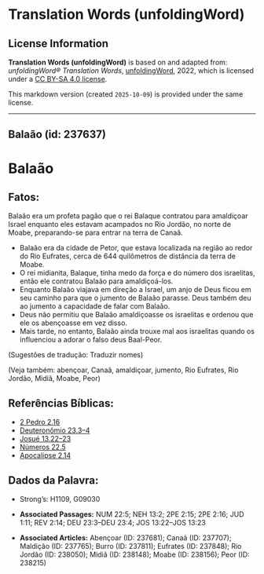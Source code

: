 # Translation Words (unfoldingWord)

## License Information

**Translation Words (unfoldingWord)** is based on and adapted from: _unfoldingWord® Translation Words_, [unfoldingWord](https://unfoldingword.org/utw), 2022, which is licensed under a [CC BY-SA 4.0 license](https://creativecommons.org/licenses/by-sa/4.0/legalcode.en).

This markdown version (created `2025-10-09`) is provided under the same license.



--------------------------------

## Balaão (id: 237637)

Balaão
======

Fatos:
------

Balaão era um profeta pagão que o rei Balaque contratou para amaldiçoar Israel enquanto eles estavam acampados no Rio Jordão, no norte de Moabe, preparando\-se para entrar na terra de Canaã.

* Balaão era da cidade de Petor, que estava localizada na região ao redor do Rio Eufrates, cerca de 644 quilômetros de distância da terra de Moabe.
* O rei midianita, Balaque, tinha medo da força e do número dos israelitas, então ele contratou Balaão para amaldiçoá\-los.
* Enquanto Balaão viajava em direção a Israel, um anjo de Deus ficou em seu caminho para que o jumento de Balaão parasse. Deus também deu ao jumento a capacidade de falar com Balaão.
* Deus não permitiu que Balaão amaldiçoasse os israelitas e ordenou que ele os abençoasse em vez disso.
* Mais tarde, no entanto, Balaão ainda trouxe mal aos israelitas quando os influenciou a adorar o falso deus Baal\-Peor.

(Sugestões de tradução: Traduzir nomes)

(Veja também: abençoar, Canaã, amaldiçoar, jumento, Rio Eufrates, Rio Jordão, Midiã, Moabe, Peor)

Referências Bíblicas:
---------------------

* [2 Pedro 2\.16](https://ref.ly/2Pet2:16)
* [Deuteronômio 23\.3–4](https://ref.ly/Deut23:3-Deut23:4)
* [Josué 13\.22–23](https://ref.ly/Josh13:22-Josh13:23)
* [Números 22\.5](https://ref.ly/Num22:5)
* [Apocalipse 2\.14](https://ref.ly/Rev2:14)

Dados da Palavra:
-----------------

* Strong’s: H1109, G09030

* **Associated Passages:** NUM 22:5; NEH 13:2; 2PE 2:15; 2PE 2:16; JUD 1:11; REV 2:14; DEU 23:3–DEU 23:4; JOS 13:22–JOS 13:23
* **Associated Articles:** Abençoar (ID: 237681); Canaã (ID: 237707); Maldição (ID: 237765); Burro (ID: 237811); Eufrates (ID: 237848); Rio Jordão (ID: 238050); Midiã (ID: 238148); Moabe (ID: 238156); Peor (ID: 238215)

